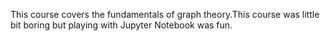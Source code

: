 This course covers the fundamentals of graph theory.This course was little bit boring but playing with Jupyter Notebook was fun.
